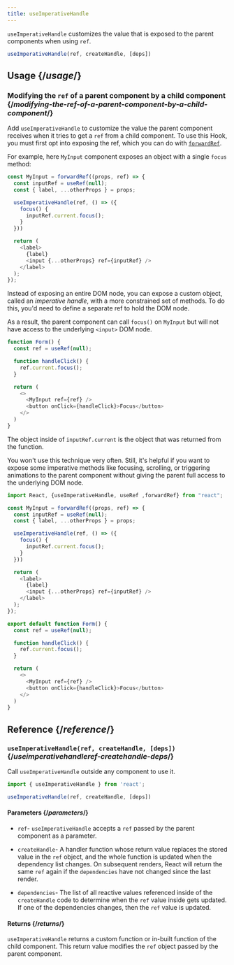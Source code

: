 ```yaml
---
title: useImperativeHandle
---
```


<Intro>

`useImperativeHandle` customizes the value that is exposed to the parent components when using `ref`.

```js
useImperativeHandle(ref, createHandle, [deps])
```
</Intro>

<InlineToc />

## Usage {/*usage*/}

### Modifying the `ref` of a parent component by a child component {/*modifying-the-ref-of-a-parent-component-by-a-child-component*/}

Add `useImperativeHandle` to customize the value the parent component receives when it tries to get a `ref` from a child component. To use this Hook, you must first opt into exposing the ref, which you can do with [`forwardRef`](/apis/react/forwardRef).

For example, here `MyInput` component exposes an object with a single `focus` method:

```js {5-9}
const MyInput = forwardRef((props, ref) => {
  const inputRef = useRef(null);
  const { label, ...otherProps } = props;

  useImperativeHandle(ref, () => ({
    focus() {
      inputRef.current.focus();
    }
  }))

  return (
    <label>
      {label}
      <input {...otherProps} ref={inputRef} />
    </label>
  );
});
```

Instead of exposing an entire DOM node, you can expose a custom object, called an *imperative handle*, with a more constrained set of methods. To do this, you'd need to define a separate ref to hold the DOM node.

As a result, the parent component can call `focus()` on `MyInput` but will not have access to the underlying `<input>` DOM node.

```js {5,10}
function Form() {
  const ref = useRef(null);

  function handleClick() {
    ref.current.focus();
  }

  return (
    <>
      <MyInput ref={ref} />
      <button onClick={handleClick}>Focus</button>
    </>
  )
}
```

The object inside of `inputRef.current` is the object that was returned from the function.

You won't use this technique very often. Still, it's helpful if you want to expose some imperative methods like focusing, scrolling, or triggering animations to the parent component without giving the parent full access to the underlying DOM node.

<Sandpack>

```js
import React, {useImperativeHandle, useRef ,forwardRef} from "react";

const MyInput = forwardRef((props, ref) => {
  const inputRef = useRef(null);
  const { label, ...otherProps } = props;

  useImperativeHandle(ref, () => ({
    focus() {
      inputRef.current.focus();
    }
  }))

  return (
    <label>
      {label}
      <input {...otherProps} ref={inputRef} />
    </label>
  );
});

export default function Form() {
  const ref = useRef(null);

  function handleClick() {
    ref.current.focus();
  }

  return (
    <>
      <MyInput ref={ref} />
      <button onClick={handleClick}>Focus</button>
    </>
  )
}

```
</Sandpack>

## Reference {/*reference*/}

### `useImperativeHandle(ref, createHandle, [deps])` {/*useimperativehandleref-createhandle-deps*/}

Call `useImperativeHandle` outside any component to use it.

```js
import { useImperativeHandle } from 'react';

useImperativeHandle(ref, createHandle, [deps])
```
#### Parameters {/*parameters*/}
* `ref`- `useImperativeHandle` accepts a `ref` passed by the parent component as a parameter.

* `createHandle`- A handler function whose return value replaces the stored value in the `ref` object, and the whole function is updated when the dependency list changes. On subsequent renders, React will return the same `ref` again if the `dependencies` have not changed since the last render.

* `dependencies`- The list of all reactive values referenced inside of the `createHandle` code to determine when the `ref` value inside gets updated. If one of the dependencies changes, then the `ref` value is updated.

#### Returns {/*returns*/}

`useImperativeHandle` returns a custom function or in-built function of the child component. This return value modifies the `ref` object passed by the parent component.
